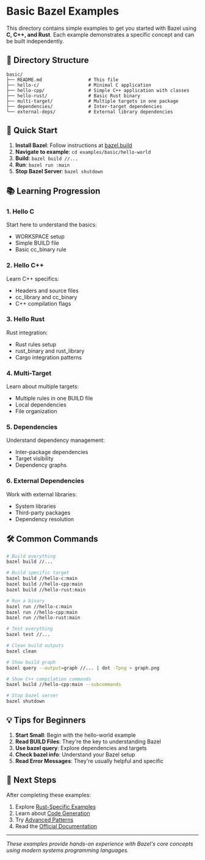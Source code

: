 # Basic Bazel Examples

This directory contains simple examples to get you started with Bazel using **C, C++, and Rust**. Each example demonstrates a specific concept and can be built independently.

## 📁 Directory Structure

```
basic/
├── README.md                 # This file
├── hello-c/                  # Minimal C application
├── hello-cpp/                # Simple C++ application with classes
├── hello-rust/               # Basic Rust binary
├── multi-target/             # Multiple targets in one package
├── dependencies/             # Inter-target dependencies
└── external-deps/            # External library dependencies
```

## 🚀 Quick Start

1. **Install Bazel**: Follow instructions at [bazel.build](https://bazel.build)
2. **Navigate to example**: `cd examples/basic/hello-world`
3. **Build**: `bazel build //...`
4. **Run**: `bazel run :main`
5. **Stop Bazel Server**: `bazel shutdown`

## 📚 Learning Progression

### 1. Hello C

Start here to understand the basics:

- WORKSPACE setup
- Simple BUILD file
- Basic cc_binary rule

### 2. Hello C++

Learn C++ specifics:

- Headers and source files
- cc_library and cc_binary
- C++ compilation flags

### 3. Hello Rust

Rust integration:

- Rust rules setup
- rust_binary and rust_library
- Cargo integration patterns

### 4. Multi-Target

Learn about multiple targets:

- Multiple rules in one BUILD file
- Local dependencies
- File organization

### 5. Dependencies

Understand dependency management:

- Inter-package dependencies
- Target visibility
- Dependency graphs

### 6. External Dependencies

Work with external libraries:

- System libraries
- Third-party packages
- Dependency resolution

## 🛠️ Common Commands

```bash
# Build everything
bazel build //...

# Build specific target
bazel build //hello-c:main
bazel build //hello-cpp:main
bazel build //hello-rust:main

# Run a binary
bazel run //hello-c:main
bazel run //hello-cpp:main
bazel run //hello-rust:main

# Test everything
bazel test //...

# Clean build outputs
bazel clean

# Show build graph
bazel query --output=graph //... | dot -Tpng > graph.png

# Show C++ compilation commands
bazel build //hello-cpp:main --subcommands

# Stop bazel server
bazel shutdown
```

## 💡 Tips for Beginners

1. **Start Small**: Begin with the hello-world example
2. **Read BUILD Files**: They're the key to understanding Bazel
3. **Use bazel query**: Explore dependencies and targets
4. **Check bazel info**: Understand your Bazel setup
5. **Read Error Messages**: They're usually helpful and specific

## 🔗 Next Steps

After completing these examples:

1. Explore [Rust-Specific Examples](../rust/)
2. Learn about [Code Generation](../codegen/)
3. Try [Advanced Patterns](../advanced/)
4. Read the [Official Documentation](https://docs.bazel.build/)

---

*These examples provide hands-on experience with Bazel's core concepts using modern systems programming languages.*
